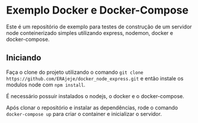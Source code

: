 # Exemplo Docker e Docker-Compose

Este é um repositório de exemplo para testes de construção de um servidor node conteinerizado simples utilizando express, nodemon, docker e docker-compose.

## Iniciando

Faça o clone do projeto utilizando o comando `git clone https://github.com/ERAjeje/docker_node_express.git` e então instale os modulos node com `npm install`.

É necessário possuir instalados o nodejs, o docker e o docker-compose.

Após clonar o repositório e instalar as dependências, rode o comando `docker-compose up` para criar o container e inicializar o servidor.